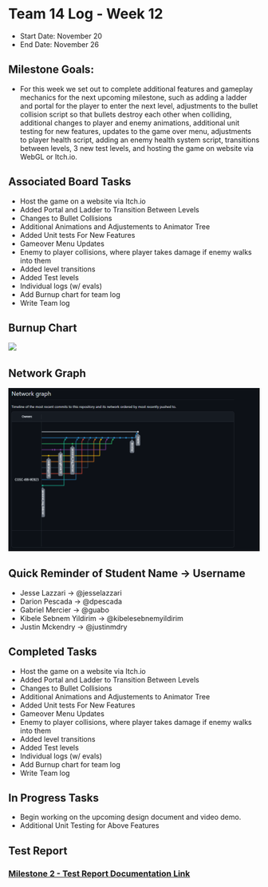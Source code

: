 # Team 14 Log - Week 12
- Start Date: November 20
- End Date: November 26

## Milestone Goals:
- For this week we set out to complete additional features and gameplay mechanics for the next upcoming milestone, such as adding a ladder and portal for the player to enter the next level, adjustments to the bullet collision script so that bullets destroy each other when colliding, additional changes to player and enemy animations, additional unit testing for new features, updates to the game over menu, adjustments to player health script, adding an enemy health system script, transitions between levels, 3 new test levels, and hosting the game on website via WebGL or Itch.io. 

## Associated Board Tasks
- Host the game on a website via Itch.io 
- Added Portal and Ladder to Transition Between Levels
- Changes to Bullet Collisions
- Additional Animations and Adjustements to Animator Tree
- Added Unit tests For New Features
- Gameover Menu Updates
- Enemy to player collisions, where player takes damage if enemy walks into them 
- Added level transitions
- Added Test levels
- Individual logs (w/ evals)
- Add Burnup chart for team log
- Write Team log

## Burnup Chart
![](screenshots/burnup_chart_week12.JPG)

## Network Graph
![](screenshots/networkgraph_week12.png)

## Quick Reminder of Student Name → Username
- Jesse Lazzari → @jesselazzari
- Darion Pescada → @dpescada
- Gabriel Mercier → @guabo
- Kibele Sebnem Yildirim → @kibelesebnemyildirim
- Justin Mckendry → @justinmdry

## Completed Tasks
- Host the game on a website via Itch.io  
- Added Portal and Ladder to Transition Between Levels
- Changes to Bullet Collisions
- Additional Animations and Adjustements to Animator Tree
- Added Unit tests For New Features
- Gameover Menu Updates
- Enemy to player collisions, where player takes damage if enemy walks into them 
- Added level transitions
- Added Test levels
- Individual logs (w/ evals)
- Add Burnup chart for team log
- Write Team log

## In Progress Tasks
- Begin working on the upcoming design document and video demo.
- Additional Unit Testing for Above Features

## Test Report 
### [Milestone 2 - Test Report Documentation Link](../../tests/Test_log.md)
